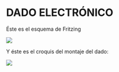 # DADO ELECTRÓNICO

Éste es el esquema de Fritzing


![](imágenes/dado_circuito.png)

Y éste es el croquis del montaje del dado:

![](imágenes/dado.png)

